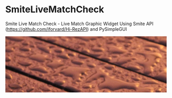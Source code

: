 # SmiteLiveMatchCheck
Smite Live Match Check -  Live Match Graphic Widget Using Smite API (https://github.com/iforvard/Hi-RezAPI) and PySimpleGUI


![alt text](https://github.com/iforvard/SmiteLiveMatchCheck/blob/master/65GYGVIj4O.gif)
